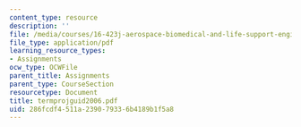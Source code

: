 ```yaml
---
content_type: resource
description: ''
file: /media/courses/16-423j-aerospace-biomedical-and-life-support-engineering-spring-2006/286fcdf4511a239079336b4189b1f5a8_termprojguid2006.pdf
file_type: application/pdf
learning_resource_types:
- Assignments
ocw_type: OCWFile
parent_title: Assignments
parent_type: CourseSection
resourcetype: Document
title: termprojguid2006.pdf
uid: 286fcdf4-511a-2390-7933-6b4189b1f5a8
---
```

